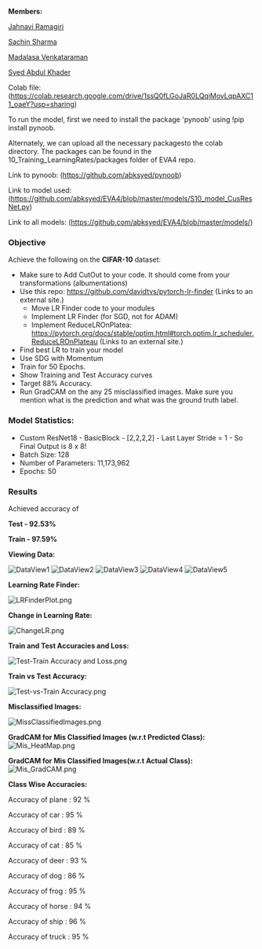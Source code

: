 **Members:**

[Jahnavi Ramagiri](https://canvas.instructure.com/courses/1804302/users/25685093)

[Sachin Sharma](https://canvas.instructure.com/courses/1804302/users/23724529)

[Madalasa Venkataraman](https://canvas.instructure.com/courses/1804302/users/25685106)

[Syed Abdul Khader](https://canvas.instructure.com/courses/1804302/users/25685109)

Colab file:(https://colab.research.google.com/drive/1ssQ0fLGoJaR0LQqiMovLqpAXC11_oaeY?usp=sharing)


To run the model, first we need to install the package 'pynoob' using !pip install pynoob.

Alternately, we can upload all the necessary packagesto the colab directory. The packages can be found in the 10_Training_LearningRates/packages folder of EVA4 repo.

Link to pynoob: (https://github.com/abksyed/pynoob)

Link to model used: (https://github.com/abksyed/EVA4/blob/master/models/S10_model_CusResNet.py)

Link to all models: (https://github.com/abksyed/EVA4/blob/master/models/)

### **Objective**

Achieve the following on the **CIFAR-10** dataset:

- Make sure  to Add CutOut to your code. It should come from your transformations (albumentations)
- Use this repo: https://github.com/davidtvs/pytorch-lr-finder (Links to an external site.) 
    - Move LR Finder code to your modules
    - Implement LR Finder (for SGD, not for ADAM)
    - Implement ReduceLROnPlatea: https://pytorch.org/docs/stable/optim.html#torch.optim.lr_scheduler.ReduceLROnPlateau (Links to an external site.)
- Find best LR to train your model
- Use SDG with Momentum
- Train for 50 Epochs. 
- Show Training and Test Accuracy curves
- Target 88% Accuracy.
- Run GradCAM on the any 25 misclassified images. Make sure you mention what is the prediction and what was the ground truth label.

### **Model Statistics:**

- Custom ResNet18 - BasicBlock - [2,2,2,2] - Last Layer Stride = 1 - So Final Output is 8 x 8!
- Batch Size: 128
- Number of Parameters: 11,173,962
- Epochs: 50

### **Results**

Achieved accuracy of

**Test - 92.53%**

**Train - 97.59%**

**Viewing Data:**

![DataView1](https://github.com/abksyed/EVA4/blob/master/10_Training_LearningRates/Images/DataView1.png)
![DataView2](https://github.com/abksyed/EVA4/blob/master/10_Training_LearningRates/Images/DataView2.png)
![DataView3](https://github.com/abksyed/EVA4/blob/master/10_Training_LearningRates/Images/DataView3.png)
![DataView4](https://github.com/abksyed/EVA4/blob/master/10_Training_LearningRates/Images/DataView4.png)
![DataView5](https://github.com/abksyed/EVA4/blob/master/10_Training_LearningRates/Images/DataView5.png)

**Learning Rate Finder:**

![LRFinderPlot.png](https://github.com/abksyed/EVA4/blob/master/10_Training_LearningRates/Images/LRFinderPlot.png)

**Change in Learning Rate:**

![ChangeLR.png](https://github.com/abksyed/EVA4/blob/master/10_Training_LearningRates/Images/ChangeLR.png)

**Train and Test Accuracies and Loss:**

![Test-Train Accuracy and Loss.png](https://github.com/abksyed/EVA4/blob/master/10_Training_LearningRates/Images/TrainTestLossAcc.png)

**Train vs Test Accuracy:**

![Test-vs-Train Accuracy.png](https://github.com/abksyed/EVA4/blob/master/10_Training_LearningRates/Images/TestvTrain.png)

**Misclassified Images:**

![MissClassifiedImages.png](https://github.com/abksyed/EVA4/blob/master/10_Training_LearningRates/Images/MisClassify.png)

**GradCAM for Mis Classified Images (w.r.t Predicted Class):**
![Mis_HeatMap.png](https://github.com/abksyed/EVA4/blob/master/10_Training_LearningRates/Images/Mis_GradCAM_Pred.png)

**GradCAM for Mis Classified Images(w.r.t Actual Class):**
![Mis_GradCAM.png](https://github.com/abksyed/EVA4/blob/master/10_Training_LearningRates/Images/Mis_GradCAM_Actual.png)


**Class Wise Accuracies:**

Accuracy of plane : 92 %

Accuracy of   car : 95 %

Accuracy of  bird : 89 %

Accuracy of   cat : 85 %

Accuracy of  deer : 93 %

Accuracy of   dog : 86 %

Accuracy of  frog : 95 %

Accuracy of horse : 94 %

Accuracy of  ship : 96 %

Accuracy of truck : 95 %